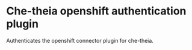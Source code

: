 # Che-theia openshift authentication plugin 
Authenticates the openshift connector plugin for che-theia.

